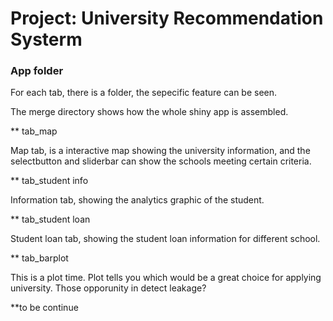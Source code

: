 # Project: University Recommendation Systerm
### App folder

For each tab, there is a folder, the sepecific feature can be seen.

The merge directory shows how the whole shiny app is assembled.

** tab_map

Map tab, is a interactive map showing the university information, and the selectbutton and sliderbar can show the schools meeting certain criteria.

** tab_student info

Information tab, showing the analytics graphic of the student.

** tab_student loan

Student loan tab, showing the student loan information for different school.

** tab_barplot

This is a plot time. Plot tells you which would be a great choice for applying university. Those opporunity in detect leakage?

**to be continue

